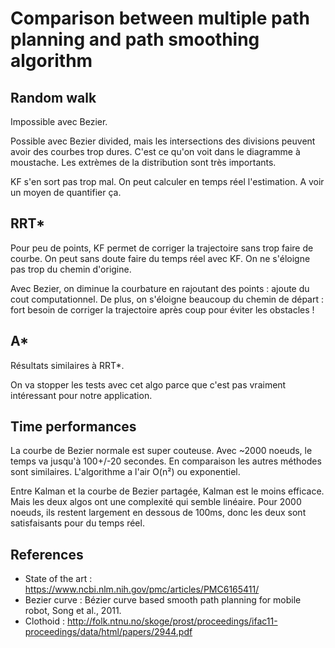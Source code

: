 # Comparison between multiple path planning and path smoothing algorithm

## Random walk
Impossible avec Bezier.

Possible avec Bezier divided, mais les intersections des divisions peuvent avoir
des courbes trop dures. C'est ce qu'on voit dans le diagramme à moustache. Les
extrèmes de la distribution sont très importants.

KF s'en sort pas trop mal. On peut calculer en temps réel l'estimation.
A voir un moyen de quantifier ça.

## RRT*
Pour peu de points, KF permet de corriger la trajectoire sans trop faire de
courbe. On peut sans doute faire du temps réel avec KF. On ne s'éloigne
pas trop du chemin d'origine.

Avec Bezier, on diminue la courbature en rajoutant des points : ajoute du cout
computationnel. De plus, on s'éloigne beaucoup du chemin de départ : fort besoin
de corriger la trajectoire après coup pour éviter les obstacles !

## A*
Résultats similaires à RRT*.

On va stopper les tests avec cet algo parce que c'est pas vraiment intéressant
pour notre application.

## Time performances

La courbe de Bezier normale est super couteuse. Avec ~2000 noeuds, le temps va jusqu'à 100+/-20 secondes.
En comparaison les autres méthodes sont similaires.
L'algorithme a l'air O(n²) ou exponentiel.

Entre Kalman et la courbe de Bezier partagée, Kalman est le moins efficace.
Mais les deux algos ont une complexité qui semble linéaire. Pour 2000 noeuds,
ils restent largement en dessous de 100ms, donc les deux sont satisfaisants
pour du temps réel.  


## References

- State of the art : https://www.ncbi.nlm.nih.gov/pmc/articles/PMC6165411/
- Bezier curve : Bézier curve based smooth path planning for mobile robot, Song et al., 2011.
- Clothoid : http://folk.ntnu.no/skoge/prost/proceedings/ifac11-proceedings/data/html/papers/2944.pdf
